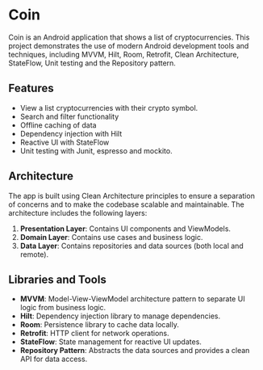# Coin

Coin is an Android application that shows a list of cryptocurrencies. This project demonstrates the use of modern Android development tools and techniques, including MVVM, Hilt, Room, Retrofit, Clean Architecture, StateFlow, Unit testing and the Repository pattern.

## Features

- View a list cryptocurrencies with their crypto symbol.
- Search and filter functionality
- Offline caching of data
- Dependency injection with Hilt
- Reactive UI with StateFlow
- Unit testing with Junit, espresso and mockito.

## Architecture

The app is built using Clean Architecture principles to ensure a separation of concerns and to make the codebase scalable and maintainable. The architecture includes the following layers:

1. **Presentation Layer**: Contains UI components and ViewModels.
2. **Domain Layer**: Contains use cases and business logic.
3. **Data Layer**: Contains repositories and data sources (both local and remote).

## Libraries and Tools

- **MVVM**: Model-View-ViewModel architecture pattern to separate UI logic from business logic.
- **Hilt**: Dependency injection library to manage dependencies.
- **Room**: Persistence library to cache data locally.
- **Retrofit**: HTTP client for network operations.
- **StateFlow**: State management for reactive UI updates.
- **Repository Pattern**: Abstracts the data sources and provides a clean API for data access.
